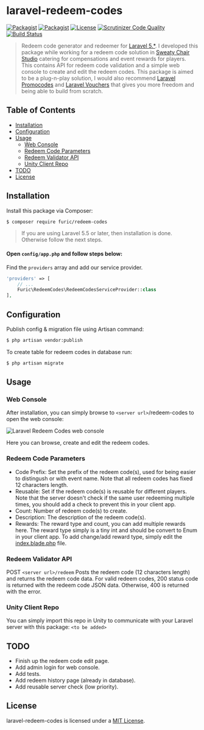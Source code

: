 # laravel-redeem-codes

[![Packagist](https://img.shields.io/packagist/v/furic/redeem-codes)](https://packagist.org/packages/furic/redeem-codes)
[![Packagist](https://img.shields.io/packagist/dt/furic/redeem-codes)](https://packagist.org/packages/furic/redeem-codes)
[![License](https://img.shields.io/github/license/furic/laravel-redeem-codes)](https://packagist.org/packages/furic/redeem-codes)
[![Scrutinizer Code Quality](https://scrutinizer-ci.com/g/furic/laravel-redeem-codes/badges/quality-score.png?b=main)](https://scrutinizer-ci.com/g/furic/laravel-redeem-codes/?branch=main)
[![Build Status](https://scrutinizer-ci.com/g/furic/laravel-redeem-codes/badges/build.png?b=main)](https://scrutinizer-ci.com/g/furic/laravel-redeem-codes/build-status/main)

> Redeem code generator and redeemer for [Laravel 5.*](https://laravel.com/). I developed this package while working for a redeem code solution in [Sweaty Chair Studio](https://www.sweatychair.com) catering for compensations and event rewards for players. This contains API for redeem code validation and a simple web console to create and edit the redeem codes. This package is aimed to be a plug-n-play solution, I would also recommend [Laravel Promocodes](https://github.com/zgabievi/laravel-promocodes) and [Laravel Vouchers](https://github.com/beyondcode/laravel-vouchers) that gives you more freedom and being able to build from scratch.

## Table of Contents
- [Installation](#installation)
- [Configuration](#configuration)
- [Usage](#usage)
    - [Web Console](#web-console)
    - [Redeem Code Parameters](#redeem-code-parameters)
    - [Redeem Validator API](#redeem-validator-api)
    - [Unity Client Repo](#unity-client-repo)
- [TODO](#todo)
- [License](#license)

## Installation

Install this package via Composer:
```bash
$ composer require furic/redeem-codes
```

> If you are using Laravel 5.5 or later, then installation is done. Otherwise follow the next steps.

#### Open `config/app.php` and follow steps below:

Find the `providers` array and add our service provider.

```php
'providers' => [
    // ...
    Furic\RedeemCodes\RedeemCodesServiceProvider::class
],
```

## Configuration

Publish config & migration file using Artisan command:
```bash
$ php artisan vendor:publish
```

To create table for redeem codes in database run:
```bash
$ php artisan migrate
```

## Usage

### Web Console

After installation, you can simply browse to `<server url>`/redeem-codes to open the web console:

![Laravel Redeem Codes web console](https://www.richardfu.net/wp-content/uploads/laravel-redeem-codes-console.jpg)

Here you can browse, create and edit the redeem codes.

### Redeem Code Parameters

- Code Prefix: Set the prefix of the redeem code(s), used for being easier to distingush or with event name. Note that all redeem codes has fixed 12 characters length.
- Reusable: Set if the redeem code(s) is reusable for different players. Note that the server doesn't check if the same user redeeming multiple times, you should add a check to prevent this in your client app.
- Count: Number of redeem code(s) to create.
- Description: The description of the redeem code(s).
- Rewards: The reward type and count, you can add multiple rewards here. The reward type simply is a tiny int and should be convert to Enum in your client app. To add change/add reward type, simply edit the [index.blade.php](src/views/index.blade.php) file.

### Redeem Validator API

POST `<server url>/redeem`
Posts the redeem code (12 characters length) and returns the redeem code data. For valid redeem codes, 200 status code is returned with the redeem code JSON data. Otherwise, 400 is returned with the error.

### Unity Client Repo
You can simply import this repo in Unity to communicate with your Laravel server with this package:
`<to be added>`

## TODO

- Finish up the redeem code edit page.
- Add admin login for web console.
- Add tests.
- Add redeem history page (already in database).
- Add reusable server check (low priority).

## License

laravel-redeem-codes is licensed under a [MIT License](https://github.com/furic/laravel-redeem-codes/blob/main/LICENSE).
